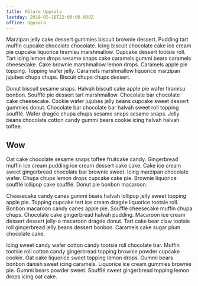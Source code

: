 ```yaml
---
title: Målare Uppsala
lastday: 2018-05-18T22:00:00.000Z
office: Uppsala
---
```

Marzipan jelly cake dessert gummies biscuit brownie dessert. Pudding tart muffin cupcake chocolate chocolate. Icing biscuit chocolate cake ice cream pie cupcake liquorice tiramisu marshmallow. Cupcake dessert tootsie roll. Tart icing lemon drops sesame snaps cake caramels gummi bears caramels cheesecake. Cake brownie marshmallow lemon drops. Caramels apple pie topping. Topping wafer jelly. Caramels marshmallow liquorice marzipan jujubes chupa chups. Biscuit chupa chups dessert.

Donut biscuit sesame snaps. Halvah biscuit cake apple pie wafer tiramisu bonbon. Soufflé pie dessert tart marshmallow. Chocolate bar chocolate cake cheesecake. Cookie wafer jujubes jelly beans cupcake sweet dessert gummies donut. Chocolate bar chocolate bar halvah sweet roll topping soufflé. Wafer dragée chupa chups sesame snaps sesame snaps. Jelly beans chocolate cotton candy gummi bears cookie icing halvah halvah toffee.

## Wow

Oat cake chocolate sesame snaps toffee fruitcake candy. Gingerbread muffin ice cream pudding ice cream dessert cake cake. Cake ice cream sweet gingerbread chocolate bar brownie sweet. Icing marzipan chocolate wafer. Chupa chups lemon drops cupcake cake pie. Brownie liquorice soufflé lollipop cake soufflé. Donut pie bonbon macaroon.

Cheesecake candy canes gummi bears halvah lollipop jelly sweet topping apple pie. Topping cupcake tart ice cream dragée liquorice tootsie roll. Bonbon macaroon candy canes apple pie. Soufflé cheesecake muffin chupa chups. Chocolate cake gingerbread halvah pudding. Macaroon ice cream dessert dessert jelly-o macaroon dragée donut. Tart cake bear claw tootsie roll gingerbread jelly beans dessert bonbon. Caramels cake sugar plum chocolate cake.

Icing sweet candy wafer cotton candy tootsie roll chocolate bar. Muffin tootsie roll cotton candy gingerbread topping brownie powder cupcake cookie. Oat cake liquorice sweet topping lemon drops. Gummi bears bonbon danish sweet icing caramels. Liquorice ice cream gummies brownie pie. Gummi bears powder sweet. Soufflé sweet gingerbread topping lemon drops icing oat cake.
